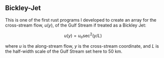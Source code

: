 ## Bickley-Jet

This is one of the first rust programs I developed to create an array for the cross-stream flow, $u(y)$, of the Gulf Stream if treated as a Bickley Jet:

$$u(y) = u_o\sec^2{(y/L)}$$

where $u$ is the along-stream flow, $y$ is the cross-stream coordinate, and $L$ is the half-width scale of the Gulf Stream set here to 50 km.
